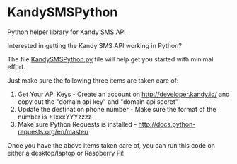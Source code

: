 # KandySMSPython
Python helper library for Kandy SMS API

Interested in getting the Kandy SMS API working in Python? 

The file <a href="https://github.com/wndsrfr21/KandySMSPython/blob/master/kandy_sms_demo.py"> KandySMSPython.py</A> file will help get you started with minimal effort. 

Just make sure the following three items are taken care of:
1) Get Your API Keys - Create an account on http://developer.kandy.io/ and copy out the "domain api key" and "domain api secret" 
2) Update the destination phone number - Make sure the format of the number is +1xxxYYYzzzz
3) Make sure Python Requests is installed - http://docs.python-requests.org/en/master/

Once you have the above items taken care of, you can run this code on either a desktop/laptop or Raspberry Pi!
